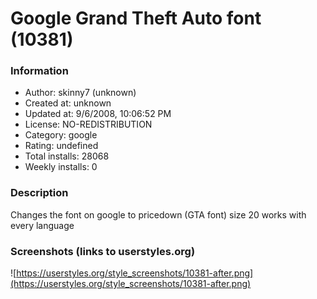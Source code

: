 # Google Grand Theft Auto font (10381)

### Information
- Author: skinny7 (unknown)
- Created at: unknown
- Updated at: 9/6/2008, 10:06:52 PM
- License: NO-REDISTRIBUTION
- Category: google
- Rating: undefined
- Total installs: 28068
- Weekly installs: 0


### Description
Changes the font on google to pricedown (GTA font) size 20 works with every language


### Screenshots (links to userstyles.org)
![https://userstyles.org/style_screenshots/10381-after.png](https://userstyles.org/style_screenshots/10381-after.png)


